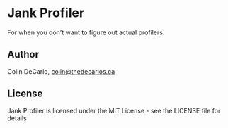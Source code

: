 # Jank Profiler

For when you don't want to figure out actual profilers.

## Author

Colin DeCarlo, colin@thedecarlos.ca

## License

Jank Profiler is licensed under the MIT License - see the LICENSE file for details
